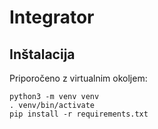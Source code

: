 # Integrator

## Inštalacija

Priporočeno z virtualnim okoljem:

```
python3 -m venv venv
. venv/bin/activate
pip install -r requirements.txt
```